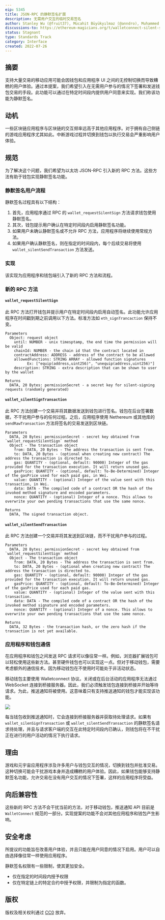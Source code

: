 ```yaml
---
eip: 5345
title: JSON-RPC 的静默签名扩展
description: 无需用户交互的临时交易签名
author: Stanley Wu (@fruit37), Mücahit Büyükyılmaz (@anndro), Muhammed Emin Aydın (@muhammedea)
discussions-to: https://ethereum-magicians.org/t/walletconnect-silent-signing-extension/10137
status: Stagnant
type: Standards Track
category: Interface
created: 2022-07-26
---
```


## 摘要

支持大量交易的移动应用可能会因钱包和应用程序 UI 之间的无控制切换而导致糟糕的用户体验。通过本提案，我们希望引入在无需用户参与的情况下签署和发送钱包交易的手段。此功能可以通过在特定时间段内提供用户同意来实现。我们称该功能为静默签名。

## 动机

一些区块链应用程序与区块链的交互频率远高于其他应用程序。对于拥有自己侧链的游戏应用程序尤其如此。中断游戏过程并切换到钱包以执行交易会严重影响用户体验。

## 规范

为了解决这个问题，我们希望为以太坊 JSON-RPC 引入新的 RPC 方法。这些方法有助于钱包实现静默签名功能。

### 静默签名用户流程

静默签名过程具有以下结构：

1. 首先，应用程序通过 RPC 的 `wallet_requestSilentSign` 方法请求钱包使用静默签名。
2. 其次，钱包提示用户确认在特定时间段内启用静默签名功能。
3. 如果用户未确认静默签名或不允许 RPC 方法，应用程序将继续使用常规方法。
4. 如果用户确认静默签名，则在指定的时间段内，每个后续交易将使用 `wallet_silentSendTransaction` 方法发送。

### 实现

该实现为应用程序和钱包端引入了新的 RPC 方法和流程。

### 新的 RPC 方法

#### `wallet_requestSilentSign`

此 RPC 方法打开钱包并提示用户在特定时间段内启用自动签名。此功能允许应用程序在时间戳到期之前调用以下方法。标准方法如 `eth_signTrancaction` 保持不变。

```shell
Parameters
  Object: request object
    until: NUMBER - unix timesptamp, the end time the permission will be valid
    chainId: NUMBER - the chain id that the contract located in
    contractAddress: ADDRESS - address of the contract to be allowed
    allowedFunctions: STRING ARRAY - allowed function signatures
          Ex: ["equip(address,uint256)", "unequip(address,uint256)"]
    description: STRING - extra description that can be shown to user by the wallet

Returns
  DATA, 20 Bytes: permissionSecret - a secret key for silent-signing requests (randomly generated)
```

#### `wallet_silentSignTransaction`

此 RPC 方法创建一个交易并将其数据发送到钱包进行签名。钱包在后台签署数据，不干扰用户参与的任何过程。之后，应用程序使用 Nethereum 或其他库的 `sendRawTransaction` 方法将签名的交易发送到区块链。

```shell
Parameters
  DATA, 20 Bytes: permissionSecret - secret key obtained from `wallet_requestSilentSign` method
  Object - The transaction object
    from: DATA, 20 Bytes - The address the transaction is sent from.
    to: DATA, 20 Bytes - (optional when creating new contract) The address the transaction is directed to.
    gas: QUANTITY - (optional, default: 90000) Integer of the gas provided for the transaction execution. It will return unused gas.
    gasPrice: QUANTITY - (optional, default: To-Be-Determined) Integer of the gasPrice used for each paid gas, in Wei.
    value: QUANTITY - (optional) Integer of the value sent with this transaction, in Wei.
    data: DATA - The compiled code of a contract OR the hash of the invoked method signature and encoded parameters.
    nonce: QUANTITY - (optional) Integer of a nonce. This allows to overwrite your own pending transactions that use the same nonce.
  
Returns
  DATA, The signed transaction object.
```

#### `wallet_silentSendTransaction`

此 RPC 方法创建一个交易并将其发送到区块链，而不干扰用户参与的过程。

```shell
Parameters
  DATA, 20 Bytes: permissionSecret - secret key obtained from `wallet_requestSilentSign` method
  Object - The transaction object
    from: DATA, 20 Bytes - The address the transaction is sent from.
    to: DATA, 20 Bytes - (optional when creating new contract) The address the transaction is directed to.
    gas: QUANTITY - (optional, default: 90000) Integer of the gas provided for the transaction execution. It will return unused gas.
    gasPrice: QUANTITY - (optional, default: To-Be-Determined) Integer of the gasPrice used for each paid gas.
    value: QUANTITY - (optional) Integer of the value sent with this transaction.
    data: DATA - The compiled code of a contract OR the hash of the invoked method signature and encoded parameters.
    nonce: QUANTITY - (optional) Integer of a nonce. This allows to overwrite your own pending transactions that use the same nonce.

Returns
  DATA, 32 Bytes - the transaction hash, or the zero hash if the transaction is not yet available.
```

### 应用程序和钱包通信

在应用程序和钱包之间发送 RPC 请求可以像往常一样。例如，浏览器扩展钱包可以轻松使用这些新方法。甚至硬件钱包也可以实现这一点。但对于移动钱包，需要考虑额外的通信技术。因为移动钱包在不使用时可能处于非活动状态。

移动钱包主要使用 Walletconnect 协议。关闭或在后台活动的应用程序无法通过 WebSocket 连接到桥接服务器。因此，我们必须触发钱包连接到桥接并开始等待请求。为此，推送通知将被使用。这意味着只有支持推送通知的钱包才能实现该功能。

![](../assets/eip-5345/walletconnect-flow.png)

每当钱包收到推送通知时，它会连接到桥接服务器并获取待处理请求。如果有 `wallet_silenSignTransaction` 或 `wallet_silentSendTransaction` 的静默签名请求待处理，并且与请求客户端的交互在此特定时间段内已确认，则钱包将在不干扰正在进行的用户活动的情况下执行请求。

## 理由

游戏和元宇宙应用程序涉及许多用户与钱包交互的情况，切换到钱包并批准交易。这种切换可能会干扰游戏本身并造成糟糕的用户体验。因此，如果钱包能够支持静默签名功能，允许交易在没有用户交互的情况下签署，这样的应用程序将受益。

## 向后兼容性

这些新的 RPC 方法不会干扰当前的方法，对于移动钱包，推送通知 API 目前是 `WalletConnect` 规范的一部分。实现提案的功能不会对其他应用程序和钱包产生影响。

## 安全考虑

所提议的功能旨在改善用户体验，并且只能在用户同意的情况下启用。用户可以自由选择像往常一样使用应用程序。

静默签名权限有一些限制，使其更加安全。
* 仅在指定的时间段内授予权限
* 仅在特定链上的特定合约中授予权限，并限制为指定的函数。

## 版权

版权及相关权利通过 [CC0](../LICENSE.md) 放弃。